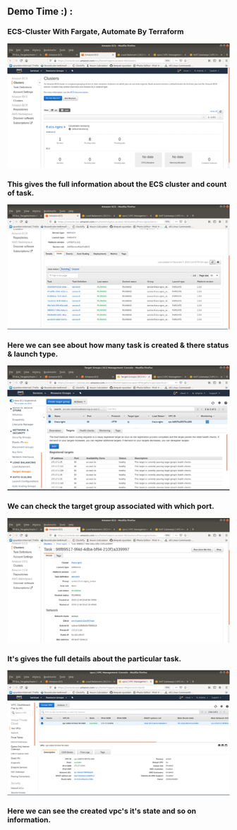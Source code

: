 ## Demo Time :) :

### ECS-Cluster With Fargate, Automate By Terraform

![](images/cluster.png)
### This gives the full information about the ECS cluster and count of task. 
![](images/number-of-task.png)
### Here we can see about how many task is created & there status & launch type.
![](images/target-group.png)
### We can check the target group associated with which port.
![](images/task.png)
### It's gives the full details about the particular task.
![](images/vpc.png)
### Here we can see the created vpc's it's state and so on information. 
